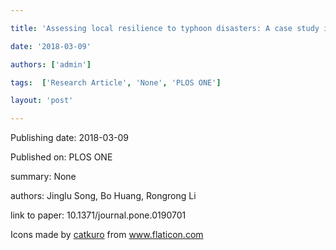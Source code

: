 ---
title: 'Assessing local resilience to typhoon disasters: A case study in Nansha, Guangzhou'
date: '2018-03-09'
authors: ['admin']
tags:  ['Research Article', 'None', 'PLOS ONE']
layout: 'post'
---
Publishing date: 2018-03-09

Published on: PLOS ONE

summary: None

authors: Jinglu Song, Bo Huang, Rongrong Li

link to paper: 10.1371/journal.pone.0190701

Icons made by <a href="https://www.flaticon.com/free-icon/bookshelves_3576884" title="catkuro">catkuro</a> from <a href="https://www.flaticon.com/" title="Flaticon"> www.flaticon.com</a>